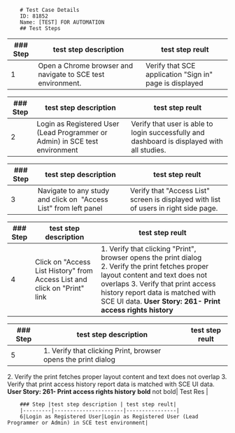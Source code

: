 
        # Test Case Details
        ID: 81852
        Name: [TEST] FOR AUTOMATION
        ## Test Steps
        
|### Step |test step description | test step reult|
|---------|----------------------|----------------|
|1|Open a Chrome browser and navigate to SCE test environment.|Verify that SCE application "Sign in" page is displayed|
        
|### Step |test step description | test step reult|
|---------|----------------------|----------------|
|2|Login as Registered User (Lead Programmer or Admin) in SCE test environment|Verify that user is able to login successfully and dashboard is displayed with all studies.|
        
|### Step |test step description | test step reult|
|---------|----------------------|----------------|
|3|Navigate to any study and click on  "Access List" from left panel|Verify that "Access List" screen is displayed with list of users in right side page.|
        
|### Step |test step description | test step reult|
|---------|----------------------|----------------|
|4|Click on "Access List History" from Access List and click on "Print" link|1\. Verify that clicking "Print", browser opens the print dialog 2. Verify the print fetches proper layout content and text does not overlaps 3\. Verify that print access history report data is matched with SCE UI data. **User Story: 261- Print access rights history**|
        
|### Step |test step description | test step reult|
|---------|----------------------|----------------|
|5|1\. Verify that clicking Print, browser opens the print dialog
2\. Verify the print fetches proper layout content and text does not overlap
3\. Verify that print access history report data is matched with SCE UI data.
**User Story: 261- Print access rights history** **bold** not bold| Test Res |
        
        ### Step |test step description | test step reult|
        |---------|----------------------|----------------|
        6|Login as Registered User|Login as Registered User (Lead Programmer or Admin) in SCE test environment|
        
